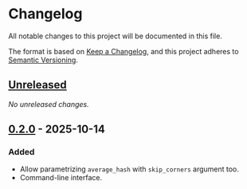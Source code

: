 # Changelog

All notable changes to this project will be documented in this file.

The format is based on [Keep a Changelog](https://keepachangelog.com/en/1.1.0/),
and this project adheres to [Semantic Versioning](https://semver.org/spec/v2.0.0.html).

## [Unreleased]

_No unreleased changes._

## [0.2.0] - 2025-10-14

### Added
- Allow parametrizing `average_hash` with `skip_corners` argument too.
- Command-line interface.

[Unreleased]: https://github.com/ericbn/imha/compare/v0.2.0...HEAD
[0.2.0]: https://github.com/ericbn/imha/compare/v0.1.0...v0.2.0
